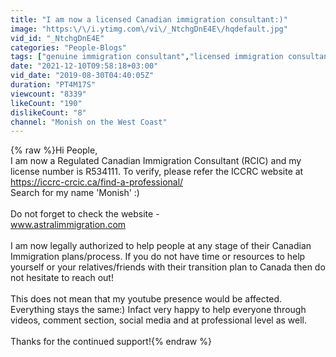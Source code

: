 ```yaml
---
title: "I am now a licensed Canadian immigration consultant:)"
image: "https:\/\/i.ytimg.com\/vi\/_NtchgDnE4E\/hqdefault.jpg"
vid_id: "_NtchgDnE4E"
categories: "People-Blogs"
tags: ["genuine immigration consultant","licensed immigration consultant","canada consultant"]
date: "2021-12-10T09:58:18+03:00"
vid_date: "2019-08-30T04:40:05Z"
duration: "PT4M17S"
viewcount: "8339"
likeCount: "190"
dislikeCount: "8"
channel: "Monish on the West Coast"
---
```

{% raw %}Hi People,<br />I am now a Regulated Canadian Immigration Consultant (RCIC) and my license number is R534111. To verify, please refer the ICCRC website at <a rel="nofollow" target="blank" href="https://iccrc-crcic.ca/find-a-professional/">https://iccrc-crcic.ca/find-a-professional/</a><br />Search for my name 'Monish' :) <br /><br />Do not forget to check the website - <br />www.astralimmigration.com <br /><br />I am now legally authorized to help people at any stage of their Canadian Immigration plans/process.  If you do not have time or resources to help yourself or your relatives/friends with their transition plan to Canada then do not hesitate to reach out! <br /><br />This does not mean that my youtube presence would be affected. Everything stays the same:) Infact very happy to help everyone through videos, comment section, social media and at professional level as well.  <br /><br />Thanks for the continued support!{% endraw %}
